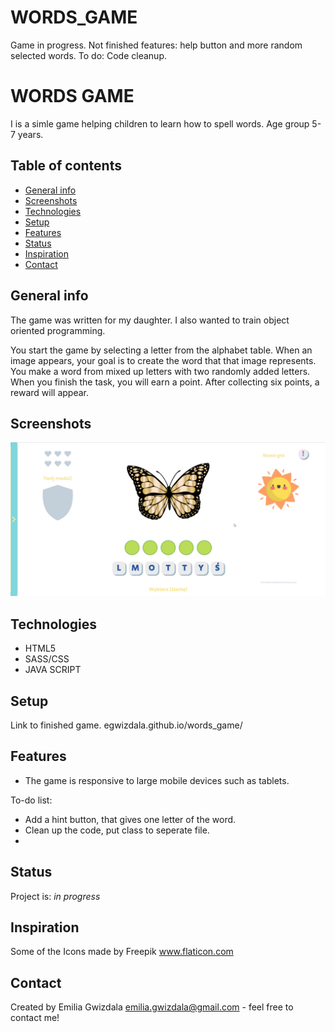 # WORDS_GAME

Game in progress. Not finished features: help button and more random selected words. 
To do: Code cleanup.


# WORDS GAME
I is a simle game helping children to learn how to spell words. Age group 5-7 years.

## Table of contents
* [General info](#general-info)
* [Screenshots](#screenshots)
* [Technologies](#technologies)
* [Setup](#setup)
* [Features](#features)
* [Status](#status)
* [Inspiration](#inspiration)
* [Contact](#contact)

## General info
The game was written for my daughter. I also wanted to train object oriented programming.

You start the game by selecting a letter from the alphabet table. When an image appears, your goal is to create the word that that image represents. You make a word from mixed up letters with two randomly added letters. When you finish the task, you will earn a point. After collecting six points, a reward will appear. 
## Screenshots
![Example screenshot](./img/GameScreen.png)

## Technologies
* HTML5
* SASS/CSS
* JAVA SCRIPT

## Setup
Link to finished game.
egwizdala.github.io/words_game/

## Features
* The game is responsive to large mobile devices such as tablets.

To-do list:
* Add a hint button, that gives one letter of the word.
* Clean up the code, put class to seperate file. 
* 
## Status
Project is: _in progress_

## Inspiration
Some of the Icons made by Freepik www.flaticon.com

## Contact
Created by Emilia Gwizdala [emilia.gwizdala@gmail.com](https://www.flynerd.pl/) - feel free to contact me!
